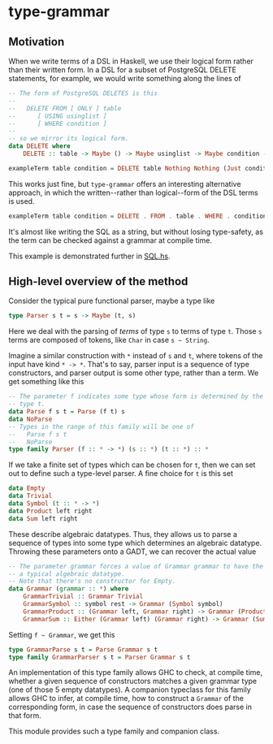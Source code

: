 # type-grammar

## Motivation

When we write terms of a DSL in Haskell, we use their logical form rather than
their written form. In a DSL for a subset of PostgreSQL DELETE statements, for
example, we would write something along the lines of

```Haskell
-- The form of PostgreSQL DELETES is this
--
--   DELETE FROM [ ONLY ] table
--      [ USING usinglist ]
--      [ WHERE condition ]
--
-- so we mirror its logical form.
data DELETE where
    DELETE :: table -> Maybe () -> Maybe usinglist -> Maybe condition -> DELETE

exampleTerm table condition = DELETE table Nothing Nothing (Just condition)
```

This works just fine, but `type-grammar` offers an interesting alternative
approach, in which the written--rather than logical--form of the DSL terms is
used.

```Haskell
exampleTerm table condition = DELETE . FROM . table . WHERE . condition
```

It's almost like writing the SQL as a string, but without losing type-safety,
as the term can be checked against a grammar at compile time.

This example is demonstrated further in [SQL.hs](./Examples/SQL.hs).

## High-level overview of the method

Consider the typical pure functional parser, maybe a type like

```Haskell
type Parser s t = s -> Maybe (t, s)
```

Here we deal with the parsing of *terms* of type `s` to terms of type `t`.
Those `s` terms are composed of tokens, like `Char` in case `s ~ String`.

Imagine a similar construction with `*` instead of `s` and `t`, where tokens of
the input have kind `* -> *`. That's to say, parser input is a sequence of type
constructors, and parser output is some other type, rather than a term.
We get something like this

```Haskell
-- The parameter f indicates some type whose form is determined by the parsed
-- type t.
data Parse f s t = Parse (f t) s
data NoParse
-- Types in the range of this family will be one of
--   Parse f s t
--   NoParse
type family Parser (f :: * -> *) (s :: *) (t :: *) :: *
```

If we take a finite set of types which can be chosen for `t`, then we can
set out to define such a type-level parser. A fine choice for `t` is this
set

```Haskell
data Empty
data Trivial
data Symbol (t :: * -> *)
data Product left right
data Sum left right
```

These describe algebraic datatypes. Thus, they allows us to parse a sequence of
types into some type which determines an algebraic datatype. Throwing these
parameters onto a GADT, we can recover the actual value

```Haskell
-- The parameter grammar forces a value of Grammar grammar to have the form of
-- a typical algebraic datatype.
-- Note that there's no constructor for Empty.
data Grammar (grammar :: *) where
    GrammarTrivial :: Grammar Trivial
    GrammarSymbol :: symbol rest -> Grammar (Symbol symbol)
    GrammarProduct :: (Grammar left, Grammar right) -> Grammar (Product left right)
    GrammarSum :: Either (Grammar left) (Grammar right) -> Grammar (Sum left right)
```

Setting `f ~ Grammar`, we get this

```Haskell
type GrammarParse s t = Parse Grammar s t
type family GrammarParser s t = Parser Grammar s t
```

An implementation of this type family allows GHC to check, at compile time,
whether a given sequence of constructors matches a given grammar type (one of
those 5 empty datatypes). A companion typeclass for this family allows GHC to
infer, at compile time, how to construct a `Grammar` of the corresponding form,
in case the sequence of constructors does parse in that form.

This module provides such a type family and companion class.
